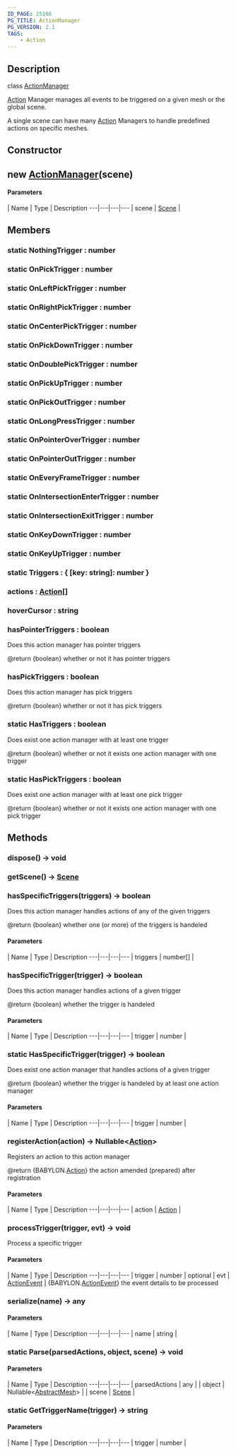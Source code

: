 ```yaml
---
ID_PAGE: 25166
PG_TITLE: ActionManager
PG_VERSION: 2.1
TAGS:
    - Action
---
```

## Description

class [ActionManager](/classes/3.1/ActionManager)

[Action](/classes/3.1/Action) Manager manages all events to be triggered on a given mesh or the global scene.

A single scene can have many [Action](/classes/3.1/Action) Managers to handle predefined actions on specific meshes.

## Constructor

## new [ActionManager](/classes/3.1/ActionManager)(scene)



#### Parameters
 | Name | Type | Description
---|---|---|---
 | scene | [Scene](/classes/3.1/Scene) | 

## Members

### static NothingTrigger : number


### static OnPickTrigger : number


### static OnLeftPickTrigger : number


### static OnRightPickTrigger : number


### static OnCenterPickTrigger : number


### static OnPickDownTrigger : number


### static OnDoublePickTrigger : number


### static OnPickUpTrigger : number


### static OnPickOutTrigger : number


### static OnLongPressTrigger : number


### static OnPointerOverTrigger : number


### static OnPointerOutTrigger : number


### static OnEveryFrameTrigger : number


### static OnIntersectionEnterTrigger : number


### static OnIntersectionExitTrigger : number


### static OnKeyDownTrigger : number


### static OnKeyUpTrigger : number


### static Triggers : { [key: string]: number }


### actions : [Action](/classes/3.1/Action)[]


### hoverCursor : string


### hasPointerTriggers : boolean

Does this action manager has pointer triggers

@return {boolean} whether or not it has pointer triggers
### hasPickTriggers : boolean

Does this action manager has pick triggers

@return {boolean} whether or not it has pick triggers
### static HasTriggers : boolean

Does exist one action manager with at least one trigger

@return {boolean} whether or not it exists one action manager with one trigger
### static HasPickTriggers : boolean

Does exist one action manager with at least one pick trigger

@return {boolean} whether or not it exists one action manager with one pick trigger
## Methods

### dispose() &rarr; void


### getScene() &rarr; [Scene](/classes/3.1/Scene)


### hasSpecificTriggers(triggers) &rarr; boolean

Does this action manager handles actions of any of the given triggers

@return {boolean} whether one (or more) of the triggers is handeled

#### Parameters
 | Name | Type | Description
---|---|---|---
 | triggers | number[] | 

### hasSpecificTrigger(trigger) &rarr; boolean

Does this action manager handles actions of a given trigger

@return {boolean} whether the trigger is handeled

#### Parameters
 | Name | Type | Description
---|---|---|---
 | trigger | number | 

### static HasSpecificTrigger(trigger) &rarr; boolean

Does exist one action manager that handles actions of a given trigger

@return {boolean} whether the trigger is handeled by at least one action manager

#### Parameters
 | Name | Type | Description
---|---|---|---
 | trigger | number | 

### registerAction(action) &rarr; Nullable&lt;[Action](/classes/3.1/Action)&gt;

Registers an action to this action manager

@return {BABYLON.[Action](/classes/3.1/Action)} the action amended (prepared) after registration

#### Parameters
 | Name | Type | Description
---|---|---|---
 | action | [Action](/classes/3.1/Action) | 

### processTrigger(trigger, evt) &rarr; void

Process a specific trigger

#### Parameters
 | Name | Type | Description
---|---|---|---
 | trigger | number | 
optional | evt | [ActionEvent](/classes/3.1/ActionEvent) |  {BABYLON.[ActionEvent](/classes/3.1/ActionEvent)} the event details to be processed
### serialize(name) &rarr; any



#### Parameters
 | Name | Type | Description
---|---|---|---
 | name | string | 

### static Parse(parsedActions, object, scene) &rarr; void



#### Parameters
 | Name | Type | Description
---|---|---|---
 | parsedActions | any | 
 | object | Nullable&lt;[AbstractMesh](/classes/3.1/AbstractMesh)&gt; | 
 | scene | [Scene](/classes/3.1/Scene) | 
### static GetTriggerName(trigger) &rarr; string



#### Parameters
 | Name | Type | Description
---|---|---|---
 | trigger | number | 

